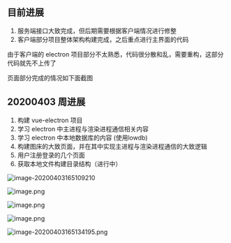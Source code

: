 ## 目前进展

1. 服务端接口大致完成，但后期需要根据客户端情况进行修整
2. 客户端部分项目整体架构构建完成，之后重点进行主界面的代码

由于客户端的 electron 项目部分不太熟悉，代码很分散和乱，需要重构，这部分代码就先不上传了

页面部分完成的情况如下面截图

## 20200403 周进展

1. 构建 vue-electron 项目
2. 学习 electron 中主进程与渲染进程通信相关内容
3. 学习 electron 中本地数据库的内容 (使用lowdb)
4. 构建图床的大致页面，并在其中实现主进程与渲染进程通信的大致逻辑
5. 用户注册登录的几个页面
6. 获取本地文件构建目录结构（进行中）

![image-20200403165109210](http://ww1.sinaimg.cn/large/7b19d4ddgy1gdgof2bvpij21150p0q3w.jpg)

![image.png](http://ww1.sinaimg.cn/large/7b19d4ddgy1gdgoh5knp1j211a0r0ab8.jpg)

![image.png](http://ww1.sinaimg.cn/large/7b19d4ddgy1gdgojuv8zxj21h90rs76e.jpg)

![image.png](http://ww1.sinaimg.cn/large/7b19d4ddgy1gdgokg1oq3j21hb0rr40c.jpg)

![image-20200403165134195.png](http://ww1.sinaimg.cn/large/7b19d4ddgy1gdgp4fpa56j21ha0rojsb.jpg)
